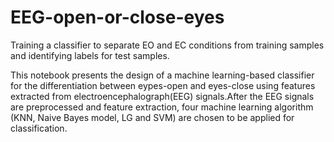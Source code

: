 # EEG-open-or-close-eyes
Training a classifier to separate EO and EC conditions from training samples and identifying labels for test samples.


This notebook presents the design of a machine learning-based classifier for the differentiation between eypes-open and eyes-close using features extracted from electroencephalograph(EEG) signals.After the EEG signals are preprocessed and feature extraction, four machine learning algorithm (KNN, Naive Bayes model, LG and SVM) are chosen to be applied for classification.
